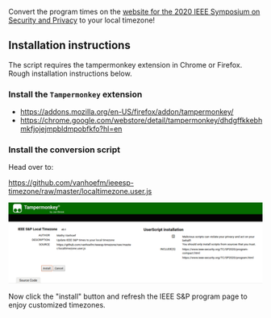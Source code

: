 Convert the program times on the [website for the 2020 IEEE Symposium on Security and Privacy](https://www.ieee-security.org/TC/SP2020/program.html) to your local timezone!

## Installation instructions

The script requires the tampermonkey extension in Chrome or Firefox. Rough installation instructions below.

### Install the `Tampermonkey` extension

* https://addons.mozilla.org/en-US/firefox/addon/tampermonkey/
* https://chrome.google.com/webstore/detail/tampermonkey/dhdgffkkebhmkfjojejmpbldmpobfkfo?hl=en

### Install the conversion script

Head over to: 

https://github.com/vanhoefm/ieeesp-timezone/raw/master/localtimezone.user.js

![screenhot](screenshot-install.png)

Now click the "install" button and refresh the IEEE S&P program page to enjoy customized timezones.
